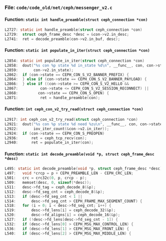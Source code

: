 ### File: `code/code_old/net/ceph/messenger_v2.c`

#### Function: `static int handle_preamble(struct ceph_connection *con)`

```c
L2727: static int handle_preamble(struct ceph_connection *con)
L2729: 	struct ceph_frame_desc *desc = &con->v2.in_desc;
L2741: 	ret = decode_preamble(con->v2.in_buf, desc);
```

#### Function: `static int populate_in_iter(struct ceph_connection *con)`

```c
L2854: static int populate_in_iter(struct ceph_connection *con)
L2858: 	dout("%s con %p state %d in_state %d\n", __func__, con, con->state,
L2859: 	     con->v2.in_state);
L2862: 	if (con->state == CEPH_CON_S_V2_BANNER_PREFIX) {
L2864: 	} else if (con->state == CEPH_CON_S_V2_BANNER_PAYLOAD) {
L2866: 	} else if ((con->state >= CEPH_CON_S_V2_HELLO &&
L2867: 		    con->state <= CEPH_CON_S_V2_SESSION_RECONNECT) ||
L2868: 		   con->state == CEPH_CON_S_OPEN) {
L2871: 			ret = handle_preamble(con);
```

#### Function: `int ceph_con_v2_try_read(struct ceph_connection *con)`

```c
L2917: int ceph_con_v2_try_read(struct ceph_connection *con)
L2921: 	dout("%s con %p state %d need %zu\n", __func__, con, con->state,
L2922: 	     iov_iter_count(&con->v2.in_iter));
L2924: 	if (con->state == CEPH_CON_S_PREOPEN)
L2936: 		ret = ceph_tcp_recv(con);
L2940: 		ret = populate_in_iter(con);
```

#### Function: `static int decode_preamble(void *p, struct ceph_frame_desc *desc)`

```c
L495: static int decode_preamble(void *p, struct ceph_frame_desc *desc)
L497: 	void *crcp = p + CEPH_PREAMBLE_LEN - CEPH_CRC_LEN;
L501: 	crc = crc32c(0, p, crcp - p);
L509: 	memset(desc, 0, sizeof(*desc));
L511: 	desc->fd_tag = ceph_decode_8(&p);
L512: 	desc->fd_seg_cnt = ceph_decode_8(&p);
L513: 	if (desc->fd_seg_cnt < 1 ||
L514: 	    desc->fd_seg_cnt > CEPH_FRAME_MAX_SEGMENT_COUNT) {
L518: 	for (i = 0; i < desc->fd_seg_cnt; i++) {
L519: 		desc->fd_lens[i] = ceph_decode_32(&p);
L520: 		desc->fd_aligns[i] = ceph_decode_16(&p);
L527: 	if (!desc->fd_lens[desc->fd_seg_cnt - 1]) {
L532: 	if (desc->fd_lens[0] > CEPH_MSG_MAX_CONTROL_LEN) {
L536: 	if (desc->fd_lens[1] > CEPH_MSG_MAX_FRONT_LEN) {
L540: 	if (desc->fd_lens[2] > CEPH_MSG_MAX_MIDDLE_LEN) {
```

